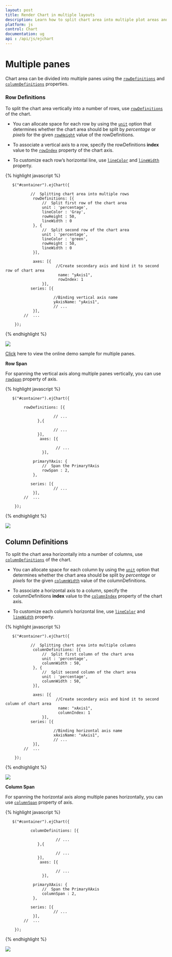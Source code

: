 ```yaml
---
layout: post
title: Render Chart in multiple layouts
description: Learn how to split chart area into multiple plot areas and render different types of series in each area.                    
platform: js
control: Chart
documentation: ug
api : /api/js/ejchart
---
```


# Multiple panes

Chart area can be divided into multiple panes using the [`rowDefinitions`](../api/ejchart#members:rowdefinitions) and [`columnDefinitions`](../api/ejchart#members:rowdefinitions) properties.

### Row Definitions

To split the chart area vertically into a number of rows, use [`rowDefinitions`](../api/ejchart#members:rowdefinitions) of the chart. 

* You can allocate space for each row by using the [`unit`](../api/ejchart#members:rowdefinitions-unit) option that determines whether the chart area should be split by *percentage* or *pixels* for the given [`rowHeight`](../api/ejchart#members:rowdefinitions-rowheight) value of the rowDefinitions.
 
* To associate a vertical axis to a row, specify the rowDefinitions **index** value to the [`rowIndex`](../api/ejchart#members:primaryyaxis-rowindex) property of the chart axis.

* To customize each row’s horizontal line, use [`lineColor`](../api/ejchart#members:rowdefinitions-linecolor) and [`lineWidth`](../api/ejchart#members:rowdefinitions-linewidth) property.


{% highlight javascript %}


       $("#container").ejChart({
                    
               //  Splitting chart area into multiple rows
                rowDefinitions: [{
                    //  Split first row of the chart area
                    unit : 'percentage',                 
                    lineColor : 'Gray',
                    rowHeight : 50,
                    lineWidth : 0
                }, {
                    //  Split second row of the chart area
                    unit : 'percentage',                 
                    lineColor : 'green',
                    rowHeight : 50,
                    lineWidth : 0
                }],

                axes: [{
                          //Create secondary axis and bind it to second row of chart area
                           name: "yAxis1",
                           rowIndex: 1
                    }],   
               series: [{

                         //Binding vertical axis name
                         yAxisName: "yAxis1",
                         // ...
                }],        
            //  ...

        });


{% endhighlight %}

![](/js/Chart/Multiple-Panes_images/Multiple-Panes_img1.png)


[Click](https://ej2.syncfusion.com/home/#!/azure/chart/chartaxes/multipleaxes) here to view the online demo sample for multiple panes.


**Row Span**

For spanning the vertical axis along multiple panes vertically, you can use [`rowSpan`](../api/ejchart#members:primaryyaxis-rowspan) property of axis. 

{% highlight javascript %}


       $("#container").ejChart({
                    
            rowDefinitions: [{

                         // ...
                  },{

                         // ...
                  }],
                   axes: [{

                          // ...
                    }],

                primaryYAxis: {
                    //  Span the PrimaryYAxis                    
                    rowSpan : 2,
                }, 

               series: [{
                         // ...
                }],        
            //  ...

        });


{% endhighlight %}

![](/js/Chart/Multiple-Panes_images/Multiple-Panes_img2.png)

## Column Definitions

To split the chart area horizontally into a number of columns, use [`columnDefinitions`](../api/ejchart#members:columndefinitions) of the chart.

* You can allocate space for each column by using the [`unit`](../api/ejchart#members:columndefinitions-unit) option that determines whether the chart area should be split by *percentage* or *pixels* for the given [`columnWidth`](../api/ejchart#members:columndefinitions-columnwidth) value of the columnDefinitions.
 
* To associate a horizontal axis to a column, specify the columnDefinitions **index** value to the [`columnIndex`](../api/ejchart#members:primaryxaxis-columnindex) property of the chart axis.

* To customize each column’s horizontal line, use [`lineColor`](../api/ejchart#members:columndefinitions-linecolor) and [`lineWidth`](../api/ejchart#members:columndefinitions-linewidth) property.
 
{% highlight javascript %}

 
       $("#container").ejChart({
                    
               //  Splitting chart area into multiple columns
                columnDefinitions: [{
                    //  Split first column of the chart area
                    unit : 'percentage', 
                    columnWidth : 50,
                }, {
                    //  Split second column of the chart area
                    unit : 'percentage',                 
                    columnWidth : 50,
                }],

                axes: [{
                          //Create secondary axis and bind it to second column of chart area 
                           name: "xAxis1",
                           columnIndex: 1
                    }],   
               series: [{

                         //Binding horizontal axis name
                         xAxisName: "xAxis1",
                         // ...
                }],        
            //  ...

        });


{% endhighlight %}

![](/js/Chart/Multiple-Panes_images/Multiple-Panes_img3.png)


**Column Span**

For spanning the horizontal axis along multiple panes horizontally, you can use [`columnSpan`](../api/ejchart#members:primaryxaxis-columnspan) property of axis. 

{% highlight javascript %}

 
       $("#container").ejChart({
                    
               columnDefinitions: [{

                          // ...
                  },{

                          // ...
                  }],
                   axes: [{

                          // ...
                    }],

                primaryXAxis: {
                    //  Span the PrimaryXAxis                    
                    columnSpan : 2,
                }, 

               series: [{
                         // ...
                }],        
            //  ...

        });


{% endhighlight %}

![](/js/Chart/Multiple-Panes_images/Multiple-Panes_img4.png)
